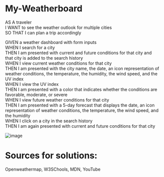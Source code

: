 # My-Weatherboard

AS A traveler  
I WANT to see the weather outlook for multiple cities  
SO THAT I can plan a trip accordingly  

GIVEN a weather dashboard with form inputs  
WHEN I search for a city  
THEN I am presented with current and future conditions for that city and that city is added to the search history  
WHEN I view current weather conditions for that city  
THEN I am presented with the city name, the date, an icon representation of weather conditions, the temperature, the humidity, the wind speed, and the UV index  
WHEN I view the UV index  
THEN I am presented with a color that indicates whether the conditions are favorable, moderate, or severe  
WHEN I view future weather conditions for that city  
THEN I am presented with a 5-day forecast that displays the date, an icon representation of weather conditions, the temperature, the wind speed, and the humidity  
WHEN I click on a city in the search history  
THEN I am again presented with current and future conditions for that city  



![image](https://user-images.githubusercontent.com/95385092/151884909-5205023e-e83f-41a9-b0cb-3055f314aac5.png)


# Sources for solutions:   
Openweathermap, W3SChools, MDN, YouTube
